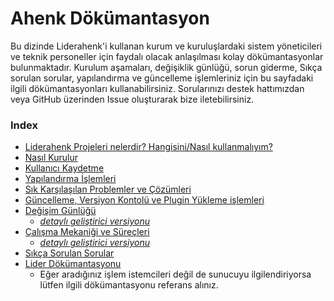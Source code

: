 # Ahenk Dökümantasyon

Bu dizinde Liderahenk'i kullanan kurum ve kuruluşlardaki sistem yöneticileri ve teknik personeller için faydalı olacak anlaşılması kolay dökümantasyonlar bulunmaktadır. Kurulum aşamaları, değişiklik günlüğü, sorun giderme, Sıkça sorulan sorular, yapılandırma ve güncelleme işlemleriniz için bu sayfadaki ilgili dökümantasyonları kullanabilirsiniz. Sorularınızı destek hattımızdan veya GitHub üzerinden Issue oluşturarak bize iletebilirsiniz.

<!-- TODO Admin Dokümantasyonuna aynı zamanda https://docs.liderahenk.org/ahenk/admin adrisinden de ulaşabilirsiniz. -->

### Index
- [Liderahenk Projeleri nelerdir? Hangisini/Nasıl kullanmalıyım?](hakkinda.md) <!--TODO-->
- [Nasıl Kurulur](kurulum.md) <!--TODO-->
- [Kullanıcı Kaydetme](kullanici.md) <!--TODO-->
- [Yapılandırma İşlemleri](yapilandirma.md) <!--TODO-->
- [Sık Karşılaşılan Problemler ve Çözümleri](sorungiderme.md) <!--TODO-->
- [Güncelleme, Versiyon Kontolü ve Plugin Yükleme işlemleri](versiyon.md) <!--TODO-->
- [Değişim Günlüğü](changelog.md) 
  - *[detaylı geliştirici versiyonu](../dev/changelog.md)*
- [Çalışma Mekaniği ve Süreçleri](howto.md)
  - *[detaylı geliştirici versiyonu](../dev/howto.md)*
- [Sıkça Sorulan Sorular](SSS.md) <!--TODO-->
- [Lider Dökümantasyonu](https://docs.liderahenk.org/lider3.0/)
  - Eğer aradığınız işlem istemcileri değil de sunucuyu ilgilendiriyorsa lütfen ilgili dökümantasyonu referans alınız.
